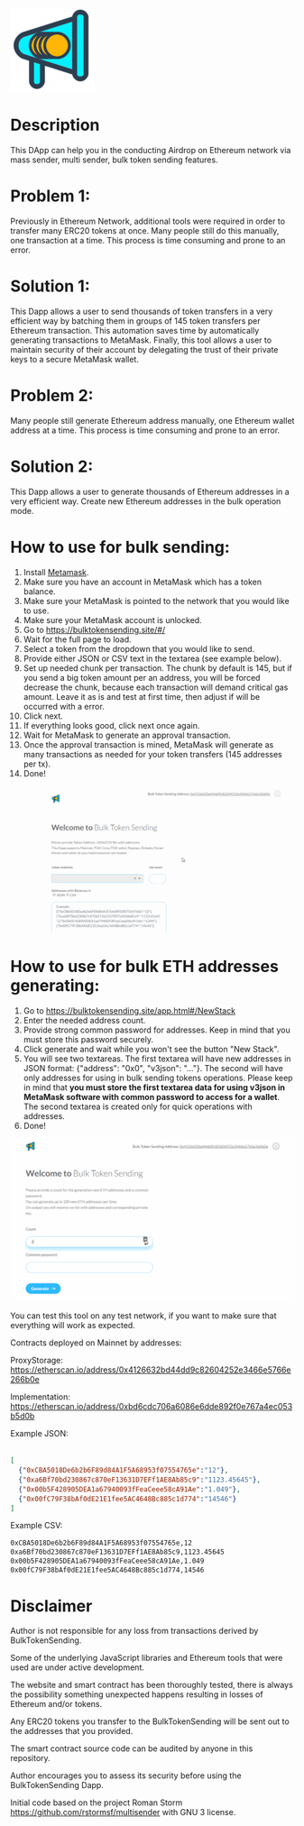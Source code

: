 ![Logo](/public\favicon\ms-icon-150x150.png)

# Description
This DApp can help you in the conducting Airdrop on Ethereum network via mass sender, multi sender, bulk token sending features.

# Problem 1:
Previously in Ethereum Network, additional tools were required in order to transfer many ERC20 tokens at once.
Many people still do this manually, one transaction at a time. This process is time consuming and prone to an error.

# Solution 1:
This Dapp allows a user to send thousands of token transfers in a very efficient way by batching them in groups of 145 token transfers per Ethereum transaction. This automation saves time by automatically generating transactions to MetaMask. Finally, this tool allows a user to maintain security of their account by delegating the trust of their private keys to a secure MetaMask wallet.

# Problem 2:
Many people still generate Ethereum address manually, one Ethereum wallet address at a time. This process is time consuming and prone to an error.

# Solution 2:
This Dapp allows a user to generate thousands of Ethereum addresses in a very efficient  way.
Create new Ethereum addresses in the bulk operation mode.

# How to use for bulk sending:
1. Install [Metamask](https://metamask.io).
2. Make sure you have an account in MetaMask which has a token balance.
3. Make sure your MetaMask is pointed to the network that you would like to use.
4. Make sure your MetaMask account is unlocked.
5. Go to https://bulktokensending.site/#/
6. Wait for the full page to load.
7. Select a token from the dropdown that you would like to send.
8. Provide either JSON or CSV text in the textarea (see example below).
9. Set up needed chunk per transaction. The chunk by default is 145, but if you send a big token amount per an address, you will be forced decrease the chunk, because each transaction will demand critical gas amount. Leave it as is and test at first time, then adjust if will be occurred with a error.
10. Click next.
11. If everything looks good, click next once again.
12. Wait for MetaMask to generate an approval transaction.
13. Once the approval transaction is mined, MetaMask will generate as many transactions as needed for your token transfers (145 addresses per tx).
14. Done!

![DemoBulk](/public/demo/bulk.gif)

# How to use for bulk ETH addresses generating:
1. Go to https://bulktokensending.site/app.html#/NewStack
2. Enter the needed address count.
3. Provide strong common password for addresses. Keep in mind that you must store this password securely.
4. Click generate and wait while you won't see the button "New Stack".
5. You will see two textareas. The first textarea will have new addresses in JSON format: {"address": "0x0", "v3json": "..."}. The second will have only addresses for using in bulk sending tokens operations. Please keep in mind that <b>you must store the first textarea data for using  v3json in MetaMask software with common password to access for a wallet</b>. The second textarea is created only for quick operations with addresses.
6. Done!

![DemoNewStack](/public/demo/newStack.gif)

You can test this tool on any test network, if you want to make sure that everything will work as expected.

Contracts deployed on Mainnet by addresses:

ProxyStorage: https://etherscan.io/address/0x4126632bd44dd9c82604252e3466e5766e266b0e

Implementation: https://etherscan.io/address/0xbd6cdc706a6086e6dde892f0e767a4ec053b5d0b

Example JSON:
```json

[
  {"0xCBA5018De6b2b6F89d84A1F5A68953f07554765e":"12"},
  {"0xa6Bf70bd230867c870eF13631D7EFf1AE8Ab85c9":"1123.45645"},
  {"0x00b5F428905DEA1a67940093fFeaCeee58cA91Ae":"1.049"},
  {"0x00fC79F38bAf0dE21E1fee5AC4648Bc885c1d774":"14546"}
]
```
Example CSV:
```csv
0xCBA5018De6b2b6F89d84A1F5A68953f07554765e,12
0xa6Bf70bd230867c870eF13631D7EFf1AE8Ab85c9,1123.45645
0x00b5F428905DEA1a67940093fFeaCeee58cA91Ae,1.049
0x00fC79F38bAf0dE21E1fee5AC4648Bc885c1d774,14546
```

# Disclaimer
Author is not responsible for any loss from transactions derived by BulkTokenSending.

Some of the underlying JavaScript libraries and Ethereum tools that were used are under active development.

The website and smart contract has been thoroughly tested, there is always the possibility something unexpected happens resulting in losses of Ethereum and/or tokens.

Any ERC20 tokens you transfer to the BulkTokenSending will be sent out to the addresses that you provided.

The smart contract source code can be audited by anyone in this repository.

Author encourages you to assess its security before using the BulkTokenSending Dapp.

Initial code based on the project Roman Storm https://github.com/rstormsf/multisender with GNU 3 license.
